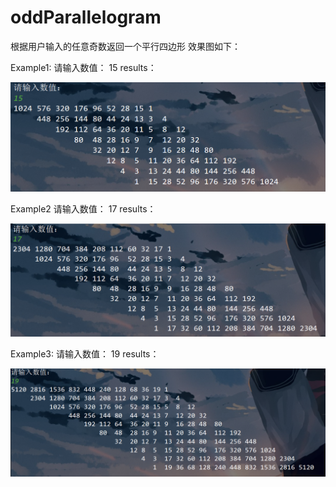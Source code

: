 # oddParallelogram
根据用户输入的任意奇数返回一个平行四边形
效果图如下：



Example1:
请输入数值：
15
results：

![image](https://github.com/blanksheetpaper/oddParallelogram/blob/master/src/main/resources/picture/15.png)

Example2
请输入数值：
17
results：

![image](https://github.com/blanksheetpaper/oddParallelogram/blob/master/src/main/resources/picture/17.png)

Example3:
请输入数值：
19
results：

![image](https://github.com/blanksheetpaper/oddParallelogram/blob/master/src/main/resources/picture/19.png)
